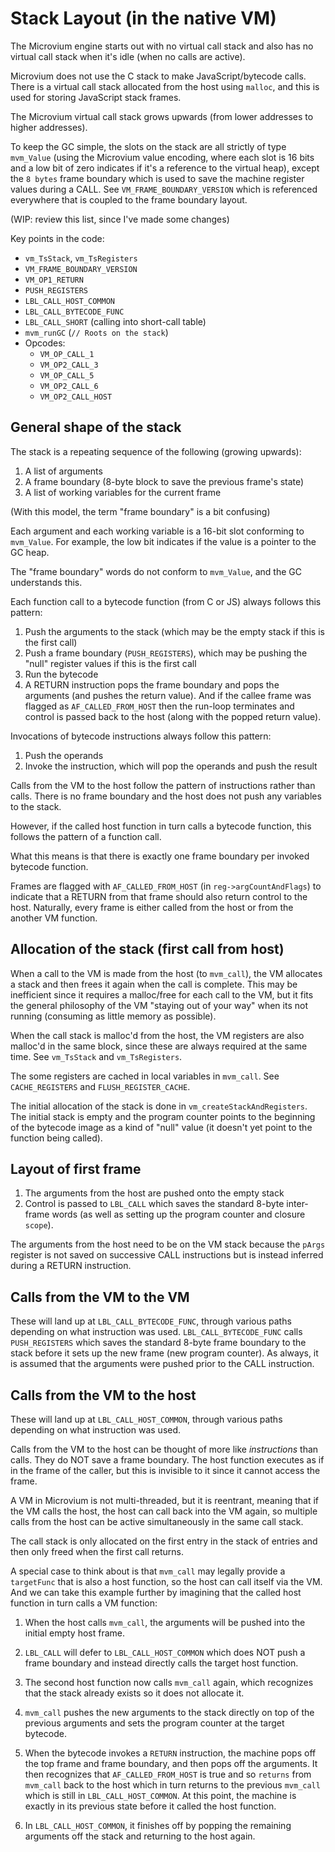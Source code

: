 # Stack Layout (in the native VM)

The Microvium engine starts out with no virtual call stack and also has no virtual call stack when it's idle (when no calls are active).

Microvium does not use the C stack to make JavaScript/bytecode calls. There is a virtual call stack allocated from the host using `malloc`, and this is used for storing JavaScript stack frames.

The Microvium virtual call stack grows upwards (from lower addresses to higher addresses).

To keep the GC simple, the slots on the stack are all strictly of type `mvm_Value` (using the Microvium value encoding, where each slot is 16 bits and a low bit of zero indicates if it's a reference to the virtual heap), except the `8 bytes` frame boundary which is used to save the machine register values during a CALL. See `VM_FRAME_BOUNDARY_VERSION` which is referenced everywhere that is coupled to the frame boundary layout.

(WIP: review this list, since I've made some changes)

Key points in the code:

  - `vm_TsStack`, `vm_TsRegisters`
  - `VM_FRAME_BOUNDARY_VERSION`
  - `VM_OP1_RETURN`
  - `PUSH_REGISTERS`
  - `LBL_CALL_HOST_COMMON`
  - `LBL_CALL_BYTECODE_FUNC`
  - `LBL_CALL_SHORT` (calling into short-call table)
  - `mvm_runGC` (`// Roots on the stack`)
  - Opcodes:
    - `VM_OP_CALL_1`
    - `VM_OP2_CALL_3`
    - `VM_OP_CALL_5`
    - `VM_OP2_CALL_6`
    - `VM_OP2_CALL_HOST`

## General shape of the stack

The stack is a repeating sequence of the following (growing upwards):

  1. A list of arguments
  2. A frame boundary (8-byte block to save the previous frame's state)
  3. A list of working variables for the current frame

(With this model, the term "frame boundary" is a bit confusing)

Each argument and each working variable is a 16-bit slot conforming to `mvm_Value`. For example, the low bit indicates if the value is a pointer to the GC heap.

The "frame boundary" words do not conform to `mvm_Value`, and the GC understands this.

Each function call to a bytecode function (from C or JS) always follows this pattern:

  1. Push the arguments to the stack (which may be the empty stack if this is the first call)
  2. Push a frame boundary (`PUSH_REGISTERS`), which may be pushing the "null" register values if this is the first call
  3. Run the bytecode
  4. A RETURN instruction pops the frame boundary and pops the arguments (and pushes the return value). And if the callee frame was flagged as `AF_CALLED_FROM_HOST` then the run-loop terminates and control is passed back to the host (along with the popped return value).

Invocations of bytecode instructions always follow this pattern:

  1. Push the operands
  2. Invoke the instruction, which will pop the operands and push the result

Calls from the VM to the host follow the pattern of instructions rather than calls. There is no frame boundary and the host does not push any variables to the stack.

However, if the called host function in turn calls a bytecode function, this follows the pattern of a function call.

What this means is that there is exactly one frame boundary per invoked bytecode function.

Frames are flagged with `AF_CALLED_FROM_HOST` (in `reg->argCountAndFlags`) to indicate that a RETURN from that frame should also return control to the host. Naturally, every frame is either called from the host or from the another VM function.

## Allocation of the stack (first call from host)

When a call to the VM is made from the host (to `mvm_call`), the VM allocates a stack and then frees it again when the call is complete. This may be inefficient since it requires a malloc/free for each call to the VM, but it fits the general philosophy of the VM "staying out of your way" when its not running (consuming as little memory as possible).

When the call stack is malloc'd from the host, the VM registers are also malloc'd in the same block, since these are always required at the same time. See `vm_TsStack` and `vm_TsRegisters`.

The some registers are cached in local variables in `mvm_call`. See `CACHE_REGISTERS` and `FLUSH_REGISTER_CACHE`.

The initial allocation of the stack is done in `vm_createStackAndRegisters`. The initial stack is empty and the program counter points to the beginning of the bytecode image as a kind of "null" value (it doesn't yet point to the function being called).

## Layout of first frame

 1. The arguments from the host are pushed onto the empty stack
 2. Control is passed to `LBL_CALL` which saves the standard 8-byte inter-frame words (as well as setting up the program counter and closure `scope`).

The arguments from the host need to be on the VM stack because the `pArgs` register is not saved on successive CALL instructions but is instead inferred during a RETURN instruction.

## Calls from the VM to the VM

These will land up at `LBL_CALL_BYTECODE_FUNC`, through various paths depending on what instruction was used. `LBL_CALL_BYTECODE_FUNC` calls `PUSH_REGISTERS` which saves the standard 8-byte frame boundary to the stack before it sets up the new frame (new program counter). As always, it is assumed that the arguments were pushed prior to the CALL instruction.

## Calls from the VM to the host

These will land up at `LBL_CALL_HOST_COMMON`, through various paths depending on what instruction was used.

Calls from the VM to the host can be thought of more like _instructions_ than calls. They do NOT save a frame boundary. The host function executes as if in the frame of the caller, but this is invisible to it since it cannot access the frame.

A VM in Microvium is not multi-threaded, but it is reentrant, meaning that if the VM calls the host, the host can call back into the VM again, so multiple calls from the host can be active simultaneously in the same call stack.

The call stack is only allocated on the first entry in the stack of entries and then only freed when the first call returns.

A special case to think about is that `mvm_call` may legally provide a `targetFunc` that is also a host function, so the host can call itself via the VM. And we can take this example further by imagining that the called host function in turn calls a VM function:

  1. When the host calls `mvm_call`, the arguments will be pushed into the initial empty host frame.

  2. `LBL_CALL` will defer to `LBL_CALL_HOST_COMMON` which does NOT push a frame boundary and instead directly calls the target host function.

  3. The second host function now calls `mvm_call` again, which recognizes that the stack already exists so it does not allocate it.

  4. `mvm_call` pushes the new arguments to the stack directly on top of the previous arguments and sets the program counter at the target bytecode.

  5. When the bytecode invokes a `RETURN` instruction, the machine pops off the top frame and frame boundary, and then pops off the arguments. It then recognizes that `AF_CALLED_FROM_HOST` is true and so `returns` from `mvm_call` back to the host which in turn returns to the previous `mvm_call` which is still in `LBL_CALL_HOST_COMMON`. At this point, the machine is exactly in its previous state before it called the host function.

  6. In `LBL_CALL_HOST_COMMON`, it finishes off by popping the remaining arguments off the stack and returning to the host again.

